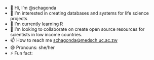 - 👋 Hi, I’m @schagonda
- 👀 I’m interested in creating databases and systems for life science projects
- 🌱 I’m currently learning R
- 💞️ I’m looking to collaborate on create open source resources for scientists in low income countries.
- 📫 How to reach me schagonda@medsch.uc.ac.zw
- 😄 Pronouns: she/her
- ⚡ Fun fact: 

<!---
schagonda/schagonda is a ✨ special ✨ repository because its `README.md` (this file) appears on your GitHub profile.
You can click the Preview link to take a look at your changes.
--->
